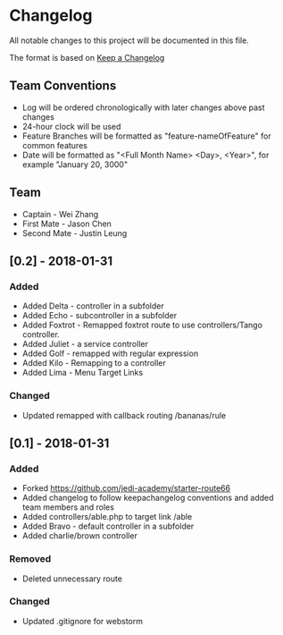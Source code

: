 # Changelog
All notable changes to this project will be documented in this file.

The format is based on [Keep a Changelog](http://keepachangelog.com/en/1.0.0/)

## Team Conventions
* Log will be ordered chronologically with later changes above past changes
* 24-hour clock will be used
* Feature Branches will be formatted as "feature-nameOfFeature" for common features
* Date will be formatted as "\<Full Month Name> \<Day>, \<Year>", for example "January 20, 3000"

## Team
- Captain - Wei Zhang
- First Mate - Jason Chen
- Second Mate - Justin Leung

## [0.2] - 2018-01-31
### Added
- Added Delta - controller in a subfolder
- Added Echo - subcontroller in a subfolder
- Added Foxtrot - Remapped foxtrot route to use controllers/Tango controller.
- Added Juliet - a service controller
- Added Golf - remapped with regular expression
- Added Kilo - Remapping to a controller
- Added Lima - Menu Target Links

### Changed
- Updated remapped with callback routing /bananas/rule

## [0.1] - 2018-01-31
### Added
- Forked https://github.com/jedi-academy/starter-route66
- Added changelog to follow keepachangelog conventions and added team members and roles
- Added controllers/able.php to target link /able
- Added Bravo - default controller in a subfolder
- Added charlie/brown controller

### Removed
- Deleted unnecessary route

### Changed
- Updated .gitignore for webstorm
